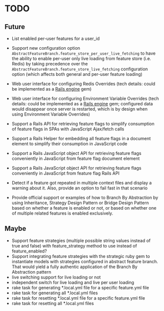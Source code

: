# TODO

## Future

- List enabled per-user features for a user_id
- Support new configuration option `AbstractFeatureBranch.feature_store_per_user_live_fetching` to have the ability to enable per-user only live loading from feature store (i.e. Redis) by taking precedence over the `AbstractFeatureBranch.feature_store_live_fetching` configuration option (which affects both general and per-user feature loading)


- Web user interface for configuring Redis Overrides (tech details: could be implemented as a [Rails engine](https://guides.rubyonrails.org/engines.html) gem)
- Web user interface for configuring Environment Variable Overrides (tech details: could be implemented as a [Rails engine](https://guides.rubyonrails.org/engines.html) gem; configured data would disappear once server is restarted, which is by design when using Environment Variable Overrides)
- Support a Rails API for retrieving feature flags to simplify consumption of feature flags in SPAs with JavaScript Ajax/fetch calls
- Support a Rails Helper for embedding all feature flags in a document element to simplify their consumption in JavaScript code
- Support a Rails JavaScript object API for retrieving feature flags conveniently in JavaScript from feature flag document element
- Support a Rails JavaScript object API for retrieving feature flags conveniently in JavaScript from feature flag Rails API
- Detect if a feature got repeated in multiple context files and display a warning about it. Also, provide an option to fail fast in that scenario
- Provide official support or examples of how to Branch By Abstraction by using Inheritance, Strategy Design Pattern or Bridge Design Pattern based on whether a feature is enabled or not, or based on whether one of multiple related features is enabled exclusively.

## Maybe

- Support feature strategies (multiple possible string values instead of true and false) with feature_strategy method to use instead of feature_enabled?
- Support integrating feature strategies with the strategic ruby gem to instantiate models with strategies configured in abstract feature branch. That would yield a fully authentic application of the Branch By Abstraction pattern
- live switching support for live loading or not
- independent switch for live loading and live per user loading
- rake task for generating *.local.yml file for a specific feature.yml file
- rake task for generating all *.local.yml files
- rake task for resetting *.local.yml file for a specific feature.yml file
- rake task for resetting all *.local.yml files
